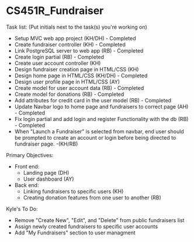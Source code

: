 # CS451R_Fundraiser

Task list: (Put initials next to the task(s) you're working on)
- Setup MVC web app project (KH/DH) - Completed
- Create fundraiser controller (KH) - Completed
- Link PostgreSQL server to web app (RB) - Completed
- Create login partial (RB) - Completed
- Create user account controller (KH)
- Design fundraiser creation page in HTML/CSS (KH)
- Design home page in HTML/CSS (KH/DH) - Completed
- Design user profile page in HTML/CSS (AY)
- Create model for user account data (RB) - Completed
- Create model for donations (RB) - Completed
- Add attributes for credit card in the user model (RB) - Completed
- Update Navbar logo to home page and fundraisers to correct page (AH) - Completed
- Fix login partial and add login and register Functionality with the db (RB) - Completed
- When "Launch a Fundraiser" is selected from navbar, end user should be prompted to create an account or login before being directed to fundraiser page. -(KH/RB)

Primary Objectives:
- Front end:
   - Landing page (DH)
   - User dashboard (AY)
- Back end:
   - Linking fundraisers to specific users (KH)
   - Creating donation features from one user to another (RB)

Kyle's To Do:
- Remove "Create New", "Edit", and "Delete" from public fundraisers list
- Assign newly created fundraisers to specific user accounts
- Add "My Fundraisers" section to user managment
